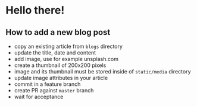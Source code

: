 # Hello there!

## How to add a new blog post

- copy an existing article from `blogs` directory
- update the title, date and content
- add image, use for example unsplash.com
- create a thumbnail of 200x200 pixels
- image and its thumbnail must be stored inside of `static/media` directory
- update image attributes in your article
- commit in a feature branch
- create PR against `master` branch
- wait for acceptance


